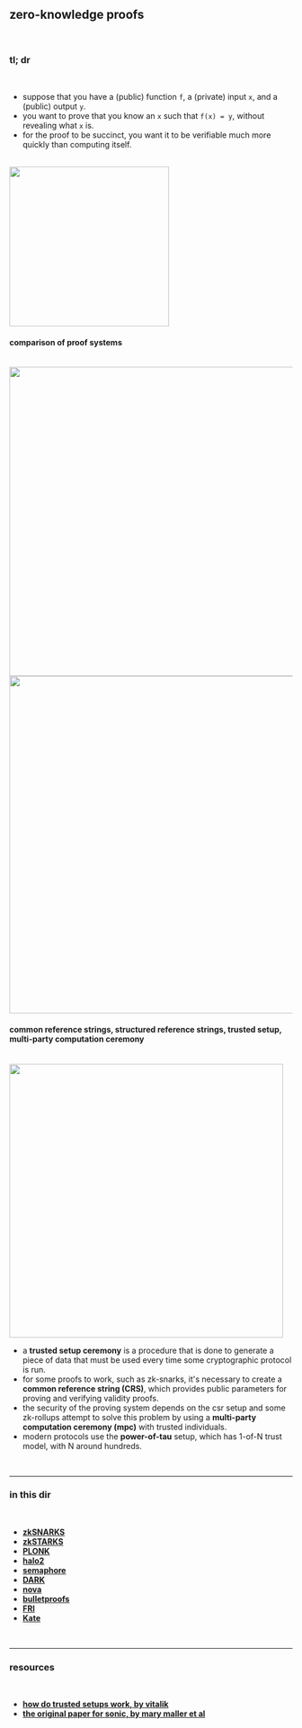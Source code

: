 ## zero-knowledge proofs

<br>

### tl; dr

<br>

* suppose that you have a (public) function `f`, a (private) input `x`, and a (public) output `y`. 
* you want to prove that you know an `x` such that  `f(x) = y`, without revealing what `x` is. 
* for the proof to be succinct, you want it to be verifiable much more quickly than computing itself.

<br>

<img width="284" src="https://user-images.githubusercontent.com/1130416/234407214-ed3974fd-85cc-471b-a08b-e2edf0efd1a2.png">

<br>

#### comparison of proof systems

<br>


<img width="550"  src="https://user-images.githubusercontent.com/1130416/234476377-f7c88f31-919f-4503-8b60-203ca9b0c06d.png">

<br>

<img width="600"  src="https://user-images.githubusercontent.com/1130416/234476566-df847c7f-b1ad-42cf-b5dd-85ba2cf7a997.png">



<br>

#### common reference strings, structured reference strings, trusted setup, multi-party computation ceremony

<br>

<img width="487" src="https://user-images.githubusercontent.com/1130416/235269418-3cb7b4ca-83b7-4930-a367-586cb8be4fc7.png">


<br>

* a **trusted setup ceremony** is a procedure that is done to generate a piece of data that must be used every time some cryptographic protocol is run.
* for some proofs to work, such as zk-snarks, it's necessary to create a **common reference string (CRS)**, which provides public parameters for proving and verifying validity proofs. 
* the security of the proving system depends on the csr setup and some zk-rollups attempt to solve this problem by using a **multi-party computation ceremony (mpc)** with trusted individuals.
* modern protocols use the **power-of-tau** setup, which has 1-of-N trust model, with N around hundreds.


<br>

----

### in this dir

<br>

* **[zkSNARKS](zkSNARKS.md)**
* **[zkSTARKS](zkSTARKS.md)**
* **[PLONK](plonk.md)**
* **[halo2](halo2.md)**
* **[semaphore](semaphore.md)**
* **[DARK](dark.md)**
* **[nova](nova.md)**
* **[bulletproofs](bulletproofs.md)**
* **[FRI](fri.md)**
* **[Kate](kate.md)**


<br>

---

### resources

<br>

* **[how do trusted setups work, by vitalik](https://vitalik.ca/general/2022/03/14/trustedsetup.html)**
* **[the original paper for sonic, by mary maller et al](https://eprint.iacr.org/2019/099)**

